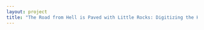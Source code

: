 ```yaml
--- 
layout: project 
title: "The Road from Hell is Paved with Little Rocks: Digitizing the History of Segregation and Integration of Arkansas's Educational System" 
---
```



